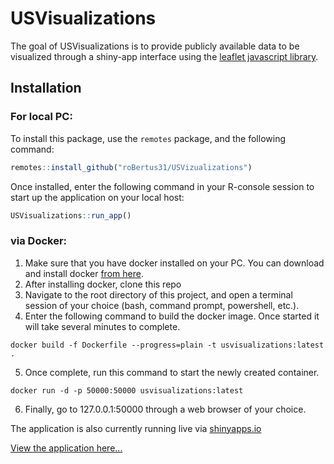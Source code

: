 
<!-- README.md is generated from README.Rmd. Please edit that file -->

# USVisualizations

<!-- badges: start -->
<!-- badges: end -->

The goal of USVisualizations is to provide publicly available data to be
visualized through a shiny-app interface using the
<a href="https://leafletjs.com/">leaflet javascript library</a>.

## Installation

### For local PC:

To install this package, use the `remotes` package, and the following
command:

``` r
remotes::install_github("roBertus31/USVizualizations")
```

Once installed, enter the following command in your R-console session to
start up the application on your local host:

``` r
USVisualizations::run_app()
```

### via Docker:

1.  Make sure that you have docker installed on your PC. You can
    download and install docker
    <a href="https://www.docker.com/products/docker-desktop/">from
    here</a>.
2.  After installing docker, clone this repo
3.  Navigate to the root directory of this project, and open a terminal
    session of your choice (bash, command prompt, powershell, etc.).
4.  Enter the following command to build the docker image. Once started
    it will take several minutes to complete.

<!-- -->

    docker build -f Dockerfile --progress=plain -t usvisualizations:latest .

5.  Once complete, run this command to start the newly created
    container.

<!-- -->

    docker run -d -p 50000:50000 usvisualizations:latest

6.  Finally, go to 127.0.0.1:50000 through a web browser of your choice.

The application is also currently running live via
<a href="https://www.shinyapps.io/">shinyapps.io</a>

<a href="https://tealrobert.shinyapps.io/usvisualizations/" target="_blank">View the application here...</a>
